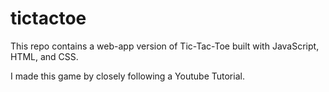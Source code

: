 # tictactoe
This repo contains a web-app version of Tic-Tac-Toe built with JavaScript, HTML, and CSS. 

I made this game by closely following a Youtube Tutorial.
